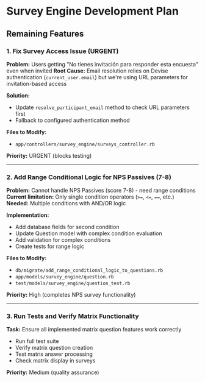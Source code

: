 # Survey Engine Development Plan

## Remaining Features

### 1. Fix Survey Access Issue (URGENT)

**Problem:** Users getting "No tienes invitación para responder esta encuesta" even when invited
**Root Cause:** Email resolution relies on Devise authentication (`current_user.email`) but we're using URL parameters for invitation-based access

**Solution:**
- Update `resolve_participant_email` method to check URL parameters first
- Fallback to configured authentication method

**Files to Modify:**
- `app/controllers/survey_engine/surveys_controller.rb`

**Priority:** URGENT (blocks testing)

---

### 2. Add Range Conditional Logic for NPS Passives (7-8)

**Problem:** Cannot handle NPS Passives (score 7-8) - need range conditions  
**Current limitation:** Only single condition operators (`>=`, `<=`, `==`, etc.)  
**Needed:** Multiple conditions with AND/OR logic

**Implementation:**
- Add database fields for second condition
- Update Question model with complex condition evaluation
- Add validation for complex conditions
- Create tests for range logic

**Files to Modify:**
- `db/migrate/add_range_conditional_logic_to_questions.rb`
- `app/models/survey_engine/question.rb`
- `test/models/survey_engine/question_test.rb`

**Priority:** High (completes NPS survey functionality)

---

### 3. Run Tests and Verify Matrix Functionality

**Task:** Ensure all implemented matrix question features work correctly
- Run full test suite
- Verify matrix question creation
- Test matrix answer processing
- Check matrix display in surveys

**Priority:** Medium (quality assurance)